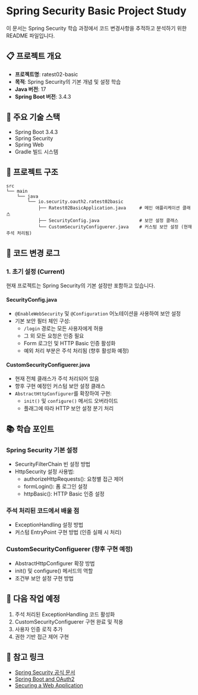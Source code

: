 # Spring Security Basic Project Study

이 문서는 Spring Security 학습 과정에서 코드 변경사항을 추적하고 분석하기 위한 README 파일입니다.

## 📋 프로젝트 개요

- **프로젝트명**: ratest02-basic
- **목적**: Spring Security의 기본 개념 및 설정 학습
- **Java 버전**: 17
- **Spring Boot 버전**: 3.4.3

## 🔧 주요 기술 스택

- Spring Boot 3.4.3
- Spring Security
- Spring Web
- Gradle 빌드 시스템

## 📁 프로젝트 구조

```
src
└── main
    └── java
        └── io.security.oauth2.ratest02basic
            ├── Ratest02BasicApplication.java     # 메인 애플리케이션 클래스
            ├── SecurityConfig.java               # 보안 설정 클래스
            └── CustomSecurityConfiguerer.java    # 커스텀 보안 설정 (현재 주석 처리됨)
```

## 📝 코드 변경 로그

### 1. 초기 설정 (Current)

현재 프로젝트는 Spring Security의 기본 설정만 포함하고 있습니다.

#### SecurityConfig.java
- `@EnableWebSecurity` 및 `@Configuration` 어노테이션을 사용하여 보안 설정
- 기본 보안 필터 체인 구성:
  - `/login` 경로는 모든 사용자에게 허용
  - 그 외 모든 요청은 인증 필요
  - Form 로그인 및 HTTP Basic 인증 활성화
  - 예외 처리 부분은 주석 처리됨 (향후 활성화 예정)

#### CustomSecurityConfiguerer.java
- 현재 전체 클래스가 주석 처리되어 있음
- 향후 구현 예정인 커스텀 보안 설정 클래스
- `AbstractHttpConfigurer`를 확장하여 구현:
  - `init()` 및 `configure()` 메서드 오버라이드
  - 플래그에 따라 HTTP 보안 설정 분기 처리

## 📚 학습 포인트

### Spring Security 기본 설정
- SecurityFilterChain 빈 설정 방법
- HttpSecurity 설정 사용법:
  - authorizeHttpRequests(): 요청별 접근 제어
  - formLogin(): 폼 로그인 설정
  - httpBasic(): HTTP Basic 인증 설정

### 주석 처리된 코드에서 배울 점
- ExceptionHandling 설정 방법
- 커스텀 EntryPoint 구현 방법 (인증 실패 시 처리)

### CustomSecurityConfiguerer (향후 구현 예정)
- AbstractHttpConfigurer 확장 방법
- init() 및 configure() 메서드의 역할
- 조건부 보안 설정 구현 방법

## 🔄 다음 작업 예정

1. 주석 처리된 ExceptionHandling 코드 활성화
2. CustomSecurityConfiguerer 구현 완료 및 적용
3. 사용자 인증 로직 추가
4. 권한 기반 접근 제어 구현

## 📌 참고 링크

- [Spring Security 공식 문서](https://docs.spring.io/spring-security/reference/index.html)
- [Spring Boot and OAuth2](https://spring.io/guides/tutorials/spring-boot-oauth2/)
- [Securing a Web Application](https://spring.io/guides/gs/securing-web/)

